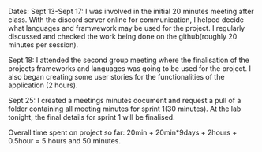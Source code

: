 Dates: Sept 13-Sept 17: 
I was involved in the initial 20 minutes meeting after class. 
With the discord server online for communication, I helped decide what languages and framwework may be used for the project.
I regularly discussed and checked the work being done on the github(roughly 20 minutes per session).

Sept 18: 
I attended the second group meeting where the finalisation of the projects frameworks and languages was going to be used for the project. 
I also began creating some user stories for the functionalities of the application (2 hours).

Sept 25: 
I created a meetings minutes document and request a pull of a folder containing all meeting minutes for sprint 1(30 minutes). 
At the lab tonight, the final details for sprint 1 will be finalised.

Overall time spent on project so far: 
20min + 20min*9days + 2hours + 0.5hour = 5 hours and 50 minutes.
